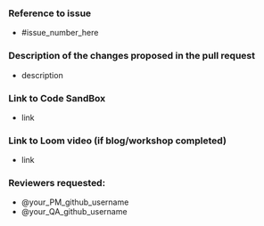 ### Reference to issue
- #issue_number_here

### Description of the changes proposed in the pull request
- description

### Link to Code SandBox
- link

### Link to Loom video (if blog/workshop completed)
- link

### Reviewers requested:
- @your_PM_github_username
- @your_QA_github_username
